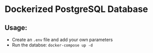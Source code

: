 # Dockerized PostgreSQL Database
## Usage:
- Create an `.env` file and add your own parameters
- Run the databse: `docker-compose up -d`